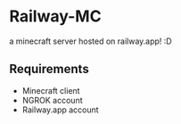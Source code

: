 # Railway-MC

a minecraft server hosted on railway.app!
:D

## Requirements
- Minecraft client
- NGROK account
- Railway.app account
